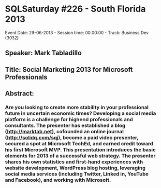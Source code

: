 # SQLSaturday #226 - South Florida 2013
Event Date: 29-06-2013 - Session time: 00:00:00 - Track: Business Dev (3032)
## Speaker: Mark Tabladillo
## Title: Social Marketing 2013 for Microsoft Professionals
## Abstract:
### Are you looking to create more stability in your professional future in uncertain economic times?  Developing a social media platform is a challenge for highend professionals and consultants. The presenter has established a blog (http://marktab.net), cofounded an online journal (http://solidq.com/sqj), become a paid video presenter, secured a spot at Microsoft TechEd, and earned credit toward his first Microsoft MVP. This presentation introduces the basic elements for 2013 of a successful web strategy. The presenter shares his own statistics and first-hand experiences with website development, WordPress blog hosting, leveraging social media services (including Twitter, Linked in, YouTube and Facebook), and working with Microsoft.
